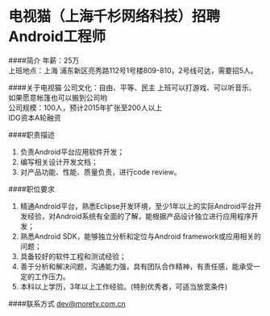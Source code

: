 电视猫（上海千杉网络科技）招聘Android工程师
========== 
####简介
年薪：25万  
上班地点：上海 浦东新区亮秀路112号1号楼809-810，2号线可达，需要招5人。  

####关于电视猫
公司文化：自由、平等、民主 上班可以打游戏、可以听音乐、如果愿意帐篷也可以搬到公司哟  
公司规模：100人，预计2015年扩张至200人以上  
IDG资本A轮融资  

####职责描述
1. 负责Android平台应用软件开发；  
2. 编写相关设计开发文档；  
3. 对产品功能、性能、质量负责，进行code review。  

####职位要求
1. 精通Android平台，熟悉Eclipse开发环境，至少1年以上的实际Android平台开发经验，对Android系统有全面的了解，能根据产品设计独立进行应用程序开发；  
2. 熟悉Android SDK，能够独立分析和定位与Android framework或应用相关的问题；  
3. 具备较好的软件工程和测试经验；  
4. 善于分析和解决问题，沟通能力强，具有团队合作精神，有责任感，能承受一定的工作压力。  
5. 本科以上学历，3年以上工作经验。(特别优秀者，可适当放宽条件)  

####联系方式
[dev@moretv.com.cn](dev@moretv.com.cn)  